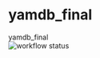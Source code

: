 # yamdb_final
yamdb_final  
![workflow status](https://github.com/Alpensin/yamdb_final/actions/workflows/yamdb_workflow.yaml/badge.svg)